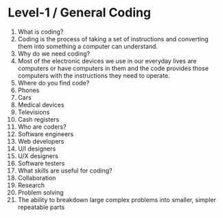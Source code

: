 # Level-1 / General Coding

1. What is coding?
  1. Coding is the process of taking a set of instructions and converting them into something a computer can understand.
2. Why do we need coding?
  1. Most of the electronic devices we use in our everyday lives are computers or have computers in them and the code provides those computers with the instructions they need to operate. 
3. Where do you find code?
  1. Phones
  2. Cars
  3. Medical devices
  4. Televisions
  5. Cash registers
4. Who are coders?
  1. Software engineers
  2. Web developers
  3. U/I designers
  4. U/X designers
  5. Software testers
5. What skills are useful for coding?
  1. Collaboration
  2. Research
  3. Problem solving
  4. The ability to breakdown large complex problems into smaller, simpler repeatable parts
